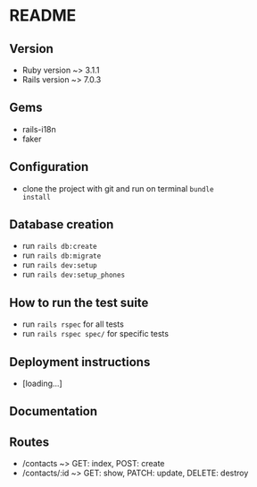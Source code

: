 # README

## Version
  * Ruby version ~> 3.1.1
  * Rails version ~> 7.0.3

## Gems
  * rails-i18n
  * faker

## Configuration
* clone the project with git and run on terminal <code>bundle install</code>

## Database creation
* run <code>rails db:create</code>
* run <code>rails db:migrate</code>
* run <code>rails dev:setup</code>
* run <code>rails dev:setup_phones</code>

## How to run the test suite
* run <code>rails rspec</code> for all tests
* run <code>rails rspec spec/</code> for specific tests

## Deployment instructions
* [loading...]

## Documentation

## Routes
* /contacts ~> GET: index, POST: create
* /contacts/:id ~> GET: show, PATCH: update, DELETE: destroy
